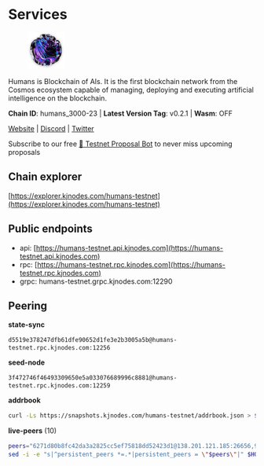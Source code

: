# Services

<figure><img src="https://raw.githubusercontent.com/kj89/cosmos-images/main/logos/humans.png" alt=""><figcaption></figcaption></figure>

Humans is Blockchain of AIs. It is the first blockchain network  from the Cosmos ecosystem capable of managing, deploying and  executing artificial intelligence on the blockchain.

**Chain ID**: humans_3000-23 | **Latest Version Tag**: v0.2.1 | **Wasm**: OFF

[Website](https://humans.ai) | [Discord](https://discord.gg/humansdotai) | [Twitter](https://twitter.com/humansdotai)



Subscribe to our free [🤖 Testnet Proposal Bot](https://t.me/kjnodes_testnet_proposal_bot) to never miss upcoming proposals


## Chain explorer
[https://explorer.kjnodes.com/humans-testnet](https://explorer.kjnodes.com/humans-testnet)

## Public endpoints

* api: [https://humans-testnet.api.kjnodes.com](https://humans-testnet.api.kjnodes.com)
* rpc: [https://humans-testnet.rpc.kjnodes.com](https://humans-testnet.rpc.kjnodes.com)
* grpc: humans-testnet.grpc.kjnodes.com:12290

## Peering

**state-sync**

```text
d5519e378247dfb61dfe90652d1fe3e2b3005a5b@humans-testnet.rpc.kjnodes.com:12256
```

**seed-node**

```text
3f472746f46493309650e5a033076689996c8881@humans-testnet.rpc.kjnodes.com:12259
```

**addrbook**
```bash
curl -Ls https://snapshots.kjnodes.com/humans-testnet/addrbook.json > $HOME/.humansd/config/addrbook.json
```

**live-peers** (10)
```bash
peers="6271d80b8fc42da3a2825cc5ef75818dd52423d1@138.201.121.185:26656,946b549550e9c564193bf4c963d84b17e5415a50@136.243.136.241:26656,b1f13e9971cfdcf784fb0efbd1b72417d5410a02@195.201.59.194:26656,a41f29c2d498b232c18f75364e38cee06fac198d@78.46.64.59:26656,f05366147458d2d09ff525f8b4258a7978f72991@162.55.173.57:26656,459bcaea161d20cddcdead811d282bd495446cbb@135.181.142.117:26656,907cb9da5d7d7182a80a6e38aad59bd067059bb3@65.21.200.54:26656,d5519e378247dfb61dfe90652d1fe3e2b3005a5b@65.109.68.190:12256,ceba57f1376d4949cc0419918d110f0085b24b25@135.181.113.225:26656,be5158df5152ec7e6a4eca04c89e40494d19927c@51.79.101.159:26656"
sed -i -e "s|^persistent_peers *=.*|persistent_peers = \"$peers\"|" $HOME/.humansd/config/config.toml
```
